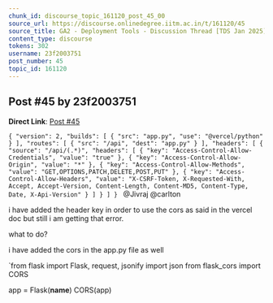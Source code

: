 ```yaml
---
chunk_id: discourse_topic_161120_post_45_00
source_url: https://discourse.onlinedegree.iitm.ac.in/t/161120/45
source_title: GA2 - Deployment Tools - Discussion Thread [TDS Jan 2025]
content_type: discourse
tokens: 302
username: 23f2003751
post_number: 45
topic_id: 161120
---
```


## Post #45 by 23f2003751

**Direct Link**: [Post #45](https://discourse.onlinedegree.iitm.ac.in/t/161120/45)

`{
 "version": 2,
 "builds": [
 {
 "src": "app.py",
 "use": "@vercel/python"
 }
 ],
 "routes": [
 {
 "src": "/api",
 "dest": "app.py"
 }
 ],
 "headers": [
 {
 "source": "/api/(.*)",
 "headers": [
 { "key": "Access-Control-Allow-Credentials", "value": "true" },
 { "key": "Access-Control-Allow-Origin", "value": "*" },
 {
 "key": "Access-Control-Allow-Methods",
 "value": "GET,OPTIONS,PATCH,DELETE,POST,PUT"
 },
 {
 "key": "Access-Control-Allow-Headers",
 "value": "X-CSRF-Token, X-Requested-With, Accept, Accept-Version, Content-Length, Content-MD5, Content-Type, Date, X-Api-Version"
 }
 ]
 }
 ]
}
`
@Jivraj @carlton

i have added the header key in order to use the cors as said in the vercel doc but still i am getting that error.

what to do?

i have added the cors in the app.py file as well

`from flask import Flask, request, jsonify
import json
from flask_cors import CORS

app = Flask(__name__)
CORS(app)
